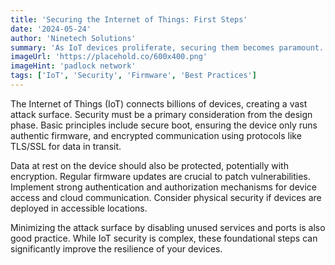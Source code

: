 ```yaml
---
title: 'Securing the Internet of Things: First Steps'
date: '2024-05-24'
author: 'Ninetech Solutions'
summary: 'As IoT devices proliferate, securing them becomes paramount. Explore fundamental security considerations for your IoT projects.'
imageUrl: 'https://placehold.co/600x400.png'
imageHint: 'padlock network'
tags: ['IoT', 'Security', 'Firmware', 'Best Practices']
---
```


The Internet of Things (IoT) connects billions of devices, creating a vast attack surface. Security must be a primary consideration from the design phase. Basic principles include secure boot, ensuring the device only runs authentic firmware, and encrypted communication using protocols like TLS/SSL for data in transit.

Data at rest on the device should also be protected, potentially with encryption. Regular firmware updates are crucial to patch vulnerabilities. Implement strong authentication and authorization mechanisms for device access and cloud communication. Consider physical security if devices are deployed in accessible locations.

Minimizing the attack surface by disabling unused services and ports is also good practice. While IoT security is complex, these foundational steps can significantly improve the resilience of your devices.
